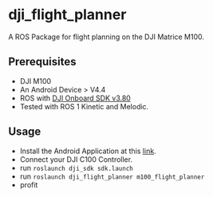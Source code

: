 # dji_flight_planner

A ROS Package for flight planning on the DJI Matrice M100. 

## Prerequisites
- DJI M100
- An Android Device > V4.4
- ROS with [DJI Onboard SDK v3.80](https://github.com/dji-sdk/Onboard-SDK-ROS/tree/3.8)
- Tested with ROS 1 Kinetic and Melodic.

## Usage

 - Install the Android Application at this [link](https://github.com/ybabs/flightcontrol).
 - Connect your DJI C100 Controller.
 - run `roslaunch dji_sdk sdk.launch`
 - run `roslaunch dji_flight_planner m100_flight_planner`
 - profit
